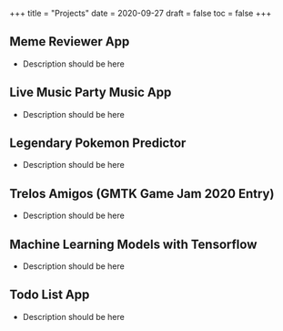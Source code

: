 +++
title = "Projects"
date = 2020-09-27
draft = false
toc = false
+++

## Meme Reviewer App
- Description should be here

## Live Music Party Music App
- Description should be here

## Legendary Pokemon Predictor
- Description should be here

## Trelos Amigos (GMTK Game Jam 2020 Entry)
- Description should be here

## Machine Learning Models with Tensorflow
- Description should be here
  
## Todo List App
- Description should be here
